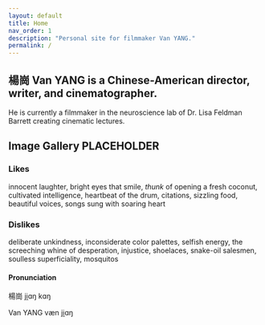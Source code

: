 ```yaml
---
layout: default
title: Home
nav_order: 1
description: "Personal site for filmmaker Van YANG."
permalink: /
---
```


## 楊崗 Van YANG is a Chinese-American director, writer, and cinematographer.

He is currently a filmmaker in the neuroscience lab of Dr. Lisa Feldman Barrett creating cinematic lectures.

## Image Gallery PLACEHOLDER 

### Likes
innocent laughter, bright eyes that smile, *thunk* of opening a fresh coconut, cultivated intelligence, heartbeat of the drum, citations, sizzling food, beautiful voices, songs sung with soaring heart

### Dislikes
deliberate unkindness, inconsiderate color palettes, selfish energy, the screeching whine of desperation, injustice, shoelaces, snake-oil salesmen, soulless superficiality, mosquitos

#### Pronunciation
楊崗  ji̯ɑŋ kɑŋ 

Van YANG væn ji̯ɑŋ